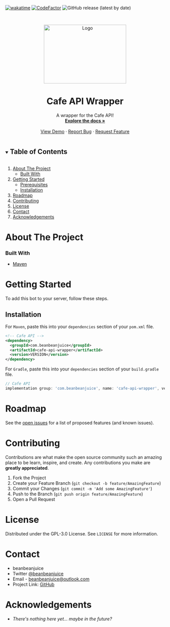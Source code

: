 [![wakatime](https://wakatime.com/badge/github/beanbeanjuice/Java-Cafe-API-Wrapper.svg?style=for-the-badge)](https://wakatime.com/badge/github/beanbeanjuice/Java-Cafe-API-Wrapper)
[![CodeFactor](https://www.codefactor.io/repository/github/beanbeanjuice/java-cafe-api-wrapper/badge?style=for-the-badge)](https://www.codefactor.io/repository/github/beanbeanjuice/java-cafe-api-wrapper)
![GitHub release (latest by date)](https://img.shields.io/github/v/release/beanbeanjuice/Java-Cafe-API-Wrapper?style=for-the-badge)

<!-- PROJECT LOGO -->
<br />
<p align="center">
  <a href="https://github.com/beanbeanjuice/cafeBot">
    <img src="https://cdn.beanbeanjuice.com/images/cafeBot/readme/logo.gif" alt="Logo" width="260" height="186">
  </a>

  <h1 align="center">Cafe API Wrapper</h1>

  <p align="center">
    A wrapper for the Cafe API!
    <br />
    <a href="https://github.com/beanbeanjuice/cafe-api-wrapper"><strong>Explore the docs »</strong></a>
    <br />
    <br />
    <a href="https://github.com/beanbeanjuice/cafe-api-wrapper">View Demo</a>
    ·
    <a href="https://github.com/beanbeanjuice/cafe-api-wrapper/issues">Report Bug</a>
    ·
    <a href="https://github.com/beanbeanjuice/cafe-api-wrapper/issues">Request Feature</a>
  </p>
</p>

<!-- TABLE OF CONTENTS -->
<details open="open">
  <summary><h2 style="display: inline-block">Table of Contents</h2></summary>
  <ol>
    <li>
      <a href="#about-the-project">About The Project</a>
      <ul>
        <li><a href="#built-with">Built With</a></li>
      </ul>
    </li>
    <li>
      <a href="#getting-started">Getting Started</a>
      <ul>
        <li><a href="#prerequisites">Prerequisites</a></li>
        <li><a href="#installation">Installation</a></li>
      </ul>
    </li>
    <li><a href="#roadmap">Roadmap</a></li>
    <li><a href="#contributing">Contributing</a></li>
    <li><a href="#license">License</a></li>
    <li><a href="#contact">Contact</a></li>
    <li><a href="#acknowledgements">Acknowledgements</a></li>
  </ol>
</details>

<!-- ABOUT THE PROJECT -->
# About The Project

### Built With

* [Maven](https://maven.apache.org/)

<!-- GETTING STARTED -->
# Getting Started

To add this bot to your server, follow these steps.

## Installation

For `Maven`, paste this into your `dependencies` section of your `pom.xml` file.
```XML
<!-- Cafe API -->
<dependency>
  <groupId>com.beanbeanjuice</groupId>
  <artifactId>cafe-api-wrapper</artifactId>
  <version>VERSION</version>
</dependency>
```

For `Gradle`, paste this into your `dependencies` section of your `build.gradle` file.
```Groovy
// Cafe API
implementation group: 'com.beanbeanjuice', name: 'cafe-api-wrapper', version: 'VERSION'
```

<!-- ROADMAP -->
# Roadmap

See the [open issues](https://github.com/beanbeanjuice/cafeBot/issues) for a list of proposed features (and known issues).

<!-- CONTRIBUTING -->
# Contributing

Contributions are what make the open source community such an amazing place to be learn, inspire, and create. Any contributions you make are **greatly appreciated**.

1. Fork the Project
2. Create your Feature Branch (`git checkout -b feature/AmazingFeature`)
3. Commit your Changes (`git commit -m 'Add some AmazingFeature'`)
4. Push to the Branch (`git push origin feature/AmazingFeature`)
5. Open a Pull Request

<!-- LICENSE -->
# License

Distributed under the GPL-3.0 License. See `LICENSE` for more information.

<!-- CONTACT -->
# Contact

- beanbeanjuice
- Twitter [@beanbeanjuice](https://twitter.com/beanbeanjuice)
- Email - beanbeanjuice@outlook.com
- Project Link: [GitHub](https://github.com/beanbeanjuice/cafeBot)

<!-- ACKNOWLEDGEMENTS -->
# Acknowledgements

* *There's nothing here yet... maybe in the future?*
